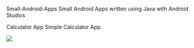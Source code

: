 Small-Android-Apps
Small Android Apps written using Java with Android Studios

Calculator App
Simple Calculator App.

![](images/simple_calc_img.png)
